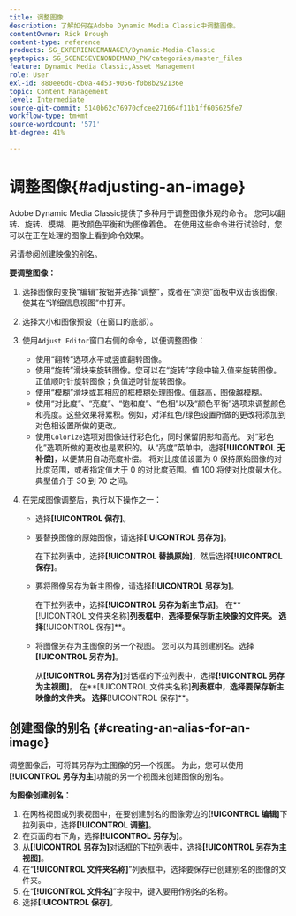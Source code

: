 ```yaml
---
title: 调整图像
description: 了解如何在Adobe Dynamic Media Classic中调整图像。
contentOwner: Rick Brough
content-type: reference
products: SG_EXPERIENCEMANAGER/Dynamic-Media-Classic
geptopics: SG_SCENESEVENONDEMAND_PK/categories/master_files
feature: Dynamic Media Classic,Asset Management
role: User
exl-id: 880ee6d0-cb0a-4d53-9056-f0b8b292136e
topic: Content Management
level: Intermediate
source-git-commit: 5140b62c76970cfcee271664f11b1ff605625fe7
workflow-type: tm+mt
source-wordcount: '571'
ht-degree: 41%

---
```


# 调整图像{#adjusting-an-image}

Adobe Dynamic Media Classic提供了多种用于调整图像外观的命令。 您可以翻转、旋转、模糊、更改颜色平衡和为图像着色。 在使用这些命令进行试验时，您可以在正在处理的图像上看到命令效果。

另请参阅[创建映像的别名](adjusting-image.md#creating_an_alias_for_an_image)。

**要调整图像：**

1. 选择图像的变换“编辑”按钮并选择“调整”，或者在“浏览”面板中双击该图像，使其在“详细信息视图”中打开。
1. 选择大小和图像预设（在窗口的底部）。
1. 使用`Adjust Editor`窗口右侧的命令，以便调整图像：

   * 使用“翻转”选项水平或竖直翻转图像。
   * 使用“旋转”滑块来旋转图像。您可以在“旋转”字段中输入值来旋转图像。正值顺时针旋转图像；负值逆时针旋转图像。
   * 使用“模糊”滑块或其相应的框模糊处理图像。值越高，图像越模糊。
   * 使用“对比度”、“亮度”、“饱和度”、“色相”以及“颜色平衡”选项来调整颜色和亮度。这些效果将累积。例如，对洋红色/绿色设置所做的更改将添加到对色相设置所做的更改。
   * 使用`Colorize`选项对图像进行彩色化，同时保留阴影和高光。 对“彩色化”选项所做的更改也是累积的。从“亮度”菜单中，选择&#x200B;**[!UICONTROL 无补偿]**，以便禁用自动亮度补偿。 将对比度值设置为 0 保持原始图像的对比度范围，或者指定值大于 0 的对比度范围。值 100 将使对比度最大化。典型值介于 30 到 70 之间。

1. 在完成图像调整后，执行以下操作之一：

   * 选择&#x200B;**[!UICONTROL 保存]**。

   * 要替换图像的原始图像，请选择&#x200B;**[!UICONTROL 另存为]**。

     在下拉列表中，选择&#x200B;**[!UICONTROL 替换原始]**，然后选择&#x200B;**[!UICONTROL 保存]**。

   * 要将图像另存为新主图像，请选择&#x200B;**[!UICONTROL 另存为]**。

     在下拉列表中，选择&#x200B;**[!UICONTROL 另存为新主节点]**。
在**[!UICONTROL 文件夹名称]**列表框中，选择要保存新主映像的文件夹。
选择**[!UICONTROL 保存]**。

   * 将图像另存为主图像的另一个视图。 您可以为其创建别名。选择&#x200B;**[!UICONTROL 另存为]**。

     从&#x200B;**[!UICONTROL 另存为]**&#x200B;对话框的下拉列表中，选择&#x200B;**[!UICONTROL 另存为主视图]**。
在**[!UICONTROL 文件夹名称]**列表框中，选择要保存新主映像的文件夹。
选择**[!UICONTROL 保存]**。

## 创建图像的别名 {#creating-an-alias-for-an-image}

调整图像后，可将其另存为主图像的另一个视图。 为此，您可以使用&#x200B;**[!UICONTROL 另存为主]**&#x200B;功能的另一个视图来创建图像的别名。

**为图像创建别名：**

1. 在网格视图或列表视图中，在要创建别名的图像旁边的&#x200B;**[!UICONTROL 编辑]**&#x200B;下拉列表中，选择&#x200B;**[!UICONTROL 调整]**。
1. 在页面的右下角，选择&#x200B;**[!UICONTROL 另存为]**。
1. 从&#x200B;**[!UICONTROL 另存为]**&#x200B;对话框的下拉列表中，选择&#x200B;**[!UICONTROL 另存为主视图]**。
1. 在“**[!UICONTROL 文件夹名称]**”列表框中，选择要保存已创建别名的图像的文件夹。
1. 在“**[!UICONTROL 文件名]**”字段中，键入要用作别名的名称。
1. 选择&#x200B;**[!UICONTROL 保存]**。
